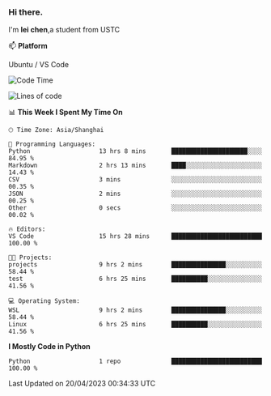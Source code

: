 ### Hi there.
I'm **lei chen**,a student from USTC

📫 **Platform**

Ubuntu / VS Code

<!--START_SECTION:waka-->
![Code Time](http://img.shields.io/badge/Code%20Time-15%20hrs%2028%20mins-blue)

![Lines of code](https://img.shields.io/badge/From%20Hello%20World%20I%27ve%20Written-0%20lines%20of%20code-blue)

📊 **This Week I Spent My Time On** 

```text
🕑︎ Time Zone: Asia/Shanghai

💬 Programming Languages: 
Python                   13 hrs 8 mins       █████████████████████░░░░   84.95 % 
Markdown                 2 hrs 13 mins       ████░░░░░░░░░░░░░░░░░░░░░   14.43 % 
CSV                      3 mins              ░░░░░░░░░░░░░░░░░░░░░░░░░   00.35 % 
JSON                     2 mins              ░░░░░░░░░░░░░░░░░░░░░░░░░   00.25 % 
Other                    0 secs              ░░░░░░░░░░░░░░░░░░░░░░░░░   00.02 % 

🔥 Editors: 
VS Code                  15 hrs 28 mins      █████████████████████████   100.00 % 

🐱‍💻 Projects: 
projects                 9 hrs 2 mins        ███████████████░░░░░░░░░░   58.44 % 
test                     6 hrs 25 mins       ██████████░░░░░░░░░░░░░░░   41.56 % 

💻 Operating System: 
WSL                      9 hrs 2 mins        ███████████████░░░░░░░░░░   58.44 % 
Linux                    6 hrs 25 mins       ██████████░░░░░░░░░░░░░░░   41.56 % 
```

**I Mostly Code in Python** 

```text
Python                   1 repo              █████████████████████████   100.00 % 
```




 Last Updated on 20/04/2023 00:34:33 UTC
<!--END_SECTION:waka-->
